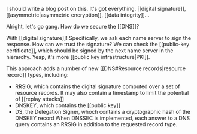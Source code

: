 I should write a blog post on this. It's got everything. [[digital signature]], [[asymmetric|asymmetric encryption]], [[data integrity]]...

Alright, let's go gang. How do we secure the [[DNS]]?

With [[digital signature]]! Specifically, we ask each name server to sign the response. How can we trust the signature? We can check the [[public-key certificate]], which should be signed by the next name server in the hierarchy. Yeap, it's more [[public key infrastructure|PKI]]. 

This approach adds a number of new [[DNS#Resource records|resource record]] types, including: 
- RRSIG, which contains the digital signature computed over a set of resource records. It may also contain a timestamp to limit the potential of [[replay attacks]]
- DNSKEY, which contains the [[public key]]
- DS, the Delegation Signer, whoch contains a cryptographic hash of the DNSKEY record
When DNSSEC is implemented, each answer to a DNS query contains an RRSIG in addition to the requested record type. 